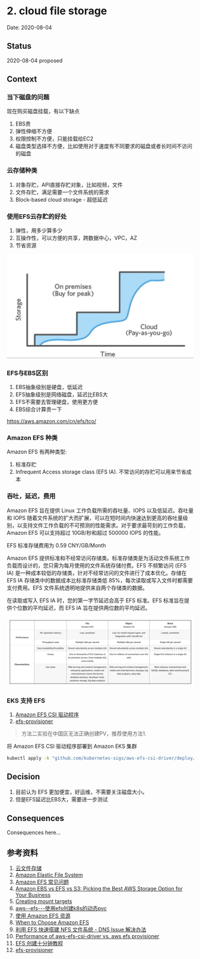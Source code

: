 # 2. cloud file storage

Date: 2020-08-04

## Status

2020-08-04 proposed

## Context

### 当下磁盘的问题
现在购买磁盘挂载，有以下缺点
1. EBS贵
2. 弹性伸缩不方便
3. 权限控制不方便，只能挂载给EC2
4. 磁盘类型选择不方便，比如使用对于速度有不同要求的磁盘或者长时间不访问的磁盘

### 云存储种类
1. 对象存贮，API直接存贮对象，比如视频，文件
2. 文件存贮，满足需要一个文件系统的需求
3. Block-based cloud storage - 超低延迟

### 使用EFS云存贮的好处
1. 弹性，用多少算多少
2. 互操作性，可以方便的共享，跨数据中心，VPC，AZ
3. 节省资源

![](../images/cloud-file-storage-pay.jpg)

### EFS与EBS区别

1. EBS抽象级别是硬盘，低延迟
2. EFS抽象级别是网络磁盘，延迟比EBS大
3. EFS不需要去管理硬盘，使用更方便
4. EBS综合计算贵一下


https://aws.amazon.com/cn/efs/tco/

### Amazon EFS 种类

Amazon EFS 有两种类型: 
1. 标准存贮
2. Infrequent Access storage class (EFS IA). 不常访问的存贮可以用来节省成本


### 吞吐，延迟，费用

Amazon EFS 旨在提供 Linux 工作负载所需的吞吐量、IOPS 以及低延迟。吞吐量和 IOPS 随着文件系统的扩大而扩展，可以在短时间内快速达到更高的吞吐量级别，以支持文件工作负载的不可预测的性能需求。对于要求最苛刻的工作负载，Amazon EFS 可以支持超过 10GB/秒和超过 500000 IOPS 的性能。

EFS 标准存储费用为 0.59 CNY/GB/Month

Amazon EFS 提供标准和不经常访问存储类。标准存储类是为活动文件系统工作负载而设计的，您只需为每月使用的文件系统存储付费。EFS 不频繁访问 (EFS IA) 是一种成本较低的存储类，针对不经常访问的文件进行了成本优化。存储在 EFS IA 存储类中的数据成本比标准存储类低 85%，每次读取或写入文件时都需要支付费用。EFS 文件系统透明地提供来自两个存储类的数据。

在读取或写入 EFS IA 时，您的第一字节延迟会高于 EFS 标准。EFS 标准旨在提供个位数的平均延迟，而 EFS IA 旨在提供两位数的平均延迟。

![](../images/comapre.jpg)

### EKS 支持 EFS

1. [Amazon EFS CSI 驱动程序](https://docs.aws.amazon.com/zh_cn/eks/latest/userguide/efs-csi.html)
2. [efs-provisioner](https://github.com/kubernetes-incubator/external-storage/tree/master/aws/efs)

> 方法二实验在中国区无法正确创建PV，推荐使用方法1.

将 Amazon EFS CSI 驱动程序部署到 Amazon EKS 集群
```sh
kubectl apply -k "github.com/kubernetes-sigs/aws-efs-csi-driver/deploy/kubernetes/overlays/stable/?ref=master"
```


## Decision

1. 目前认为 EFS 更加便宜，好运维，不需要关注磁盘大小。
2. 但是EFS延迟比EBS大，需要进一步测试

## Consequences

Consequences here...

## 参考资料

1. [云文件存储](https://aws.amazon.com/cn/what-is-cloud-file-storage/)
2. [Amazon Elastic File System](https://aws.amazon.com/cn/efs/)
3. [Amazon EFS 常见问题](https://aws.amazon.com/cn/efs/faq/)
4. [Amazon EBS vs EFS vs S3: Picking the Best AWS Storage Option for Your Business](https://www.missioncloud.com/blog/resource-amazon-ebs-vs-efs-vs-s3-picking-the-best-aws-storage-option-for-your-business)
5. [Creating mount targets](https://docs.aws.amazon.com/efs/latest/ug/accessing-fs.html)
6. [aws--efs---使用efs创建k8s的动态pvc](https://blog.csdn.net/zzq900503/article/details/105077967)
7. [使用 Amazon EFS 资源](https://docs.aws.amazon.com/zh_cn/efs/latest/ug/creating-using.html)
8. [When to Choose Amazon EFS](https://aws.amazon.com/cn/efs/when-to-choose-efs/)
9. [利用 EFS 快速搭建 NFS 文件系统 - DNS Issue 解决办法](https://blog.csdn.net/zzq900503/article/details/105074948)
10. [Performance of aws-efs-csi-driver vs. aws efs provisioner](https://github.com/kubernetes-sigs/aws-efs-csi-driver/issues/83)
11. [EFS 创建十分钟教程](https://www.amazonaws.cn/getting-started/tutorials/create-network-file-system/?&trk=el_a131L0000057zhiQAA&trkCampaign=CSI_Q2_2019_create-network-file-system_page&sc_channel=el&sc_campaign=CSI_08_2019_Storage_EFS_Console&sc_outcome=CSI_Digital_Marketing)
12. [efs-provisioner](https://github.com/kubernetes-incubator/external-storage/tree/master/aws/efs)